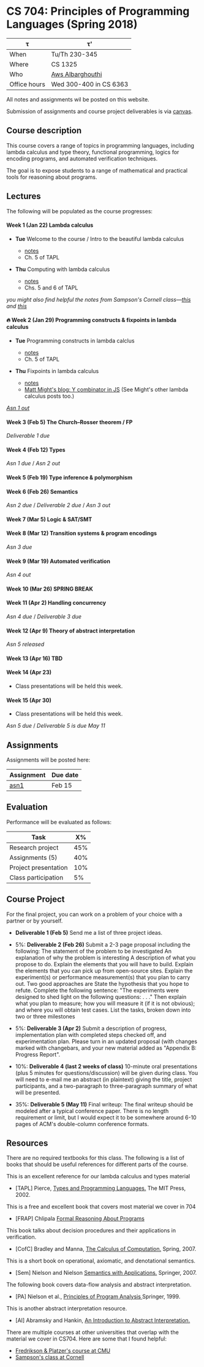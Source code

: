 # CS 704: Principles of Programming Languages (Spring 2018)

| τ | τ' |
|-|-|
|When | Tu/Th 230-345 |
|Where | CS 1325 |
|Who | [Aws Albarghouthi](http://www.cs.wisc.edu/~aws) |
|Office hours | Wed 300-400 in CS 6363 |

All notes and assignments wil be posted on this website. 

Submission of assignments and course project deliverables is via [canvas](https://canvas.wisc.edu/courses/77585).

## Course description
This course covers a range of topics in programming languages, including lambda calculus and type theory, functional programming, logics for encoding programs, and automated verification techniques.

The goal is to expose students to a range of mathematical and practical tools for reasoning about programs.

## Lectures
The following will be populated as the course progresses:

#### Week 1 (Jan 22) Lambda calculus

* **Tue** Welcome to the course / Intro to the beautiful lambda calculus
  * [notes](notes/cs704-lec-1-22-2010.pdf)
  * Ch. 5 of TAPL 

* **Thu**  Computing with lambda calculus
  * [notes](notes/cs704-lec-01-25-2010.pdf) 
  * Chs. 5 and 6 of TAPL
  
*you might also find helpful the notes from Sampson's Cornell class—[this](http://www.cs.cornell.edu/courses/cs6110/2017sp/lectures/lec02.pdf) and [this](http://www.cs.cornell.edu/courses/cs6110/2017sp/lectures/lec03.pdf)*

#### 🔥 Week 2 (Jan 29) Programming constructs & fixpoints in lambda calculus
* **Tue** Programming constructs in lambda calclus
  * [notes](notes/cs704-lec-01-29-2010.pdf)
  * Ch. 5 of TAPL 

* **Thu**  Fixpoints in lambda calculus
  * [notes](notes/cs704-lec-01-29-2010.pdf) 
  *   <a href="http://matt.might.net/articles/implementation-of-recursive-fixed-point-y-combinator-in-javascript-for-memoization/"> Matt Might's blog: Y combinator in JS</a>
        (See Might's other lambda calculus posts too.)

[*Asn 1 out*](http://pages.cs.wisc.edu/~aws/courses/cs704-asn/asn1)
<!--assignment 1 release-->

#### Week 3 (Feb 5) The Church–Rosser theorem / FP
<!--
church--rosser thm
functional programming
-->

*Deliverable 1 due*

#### Week 4 (Feb 12) Types
<!--
intro to types
typed lambda calculus
-->

*Asn 1 due* /
*Asn 2 out*
<!--assignment 1 due-->
<!--assignment 2 release-->

#### Week 5 (Feb 19) Type inference & polymorphism
<!--
type inference
polymorphic lambda calculus / sytemf
-->

#### Week 6 (Feb 26) Semantics
<!--
operational semantics
axiomatic semantics / hoare logic
-->

*Asn 2 due* /
*Deliverable 2 due* /
*Asn 3 out*
<!--assignment 2 due-->
<!--assignment 3 release-->

#### Week 7 (Mar 5) Logic & SAT/SMT
<!--
propositional logic and DPLL
first-order logic and SMT solvers
-->

#### Week 8 (Mar 12) Transition systems & program encodings
<!--
programs as transition systems / invariants
encoding transition systems in logic
...maybe Horn clauses
...man examples of encodings
-->

*Asn 3 due*
<!--assignment 3 due-->

#### Week 9 (Mar 19) Automated verification
<!--
Automatic proofs (predicate abstraction / k-induction)
Building a mini-verifier
-->

*Asn 4 out*
<!--assignment 4 release-->

#### Week 10 (Mar 26) SPRING BREAK


#### Week 11 (Apr 2) Handling concurrency
<!--
concurrency verification
Owicki-Gries proof rule
Rely-Guarantee proofs
-->

*Asn 4 due* /
*Deliverable 3 due*
<!--assignment 4 due-->
<!--assignment 5 release-->

#### Week 12 (Apr 9) Theory of abstract interpretation
<!--
abstract interpretation
-->

*Asn 5 released*
 
#### Week 13 (Apr 16) TBD


#### Week 14 (Apr 23)
* Class presentations will be held this week.
#### Week 15 (Apr 30)
* Class presentations will be held this week.

*Asn 5 due* /
*Deliverable 5 is due May 11*
## Assignments
Assignments will be posted here:

| Assignment | Due date |
| - | - |
| [asn1](http://pages.cs.wisc.edu/~aws/courses/cs704-asn/asn1)  | Feb 15 |

## Evaluation
Performance will be evaluated as follows:

| Task | X% |
| - | - |
| Research project | 45% |
| Assignments (5) | 40%|
| Project presentation | 10% |
| Class participation | 5% |


## Course Project
For the final project, you can work on a problem of your choice with a partner or by yourself.

* **Deliverable 1 (Feb 5)**   Send me a list of three project ideas.

* 5%: **Deliverable 2 (Feb 26)**  Submit a 2-3 page proposal including the following:
The statement of the problem to be investigated
An explanation of why the problem is interesting
A description of what you propose to do.
Explain the elements that you will have to build.
Explain the elements that you can pick up from open-source sites.
Explain the experiment(s) or performance measurement(s) that you plan to carry out. Two good approaches are
State the hypothesis that you hope to refute.
Complete the following sentence: "The experiments were designed to shed light on the following questions: . . ."
Then explain what you plan to measure; how you will measure it (if it is not obvious); and where you will obtain test cases.
List the tasks, broken down into two or three milestones

* 5%: **Deliverable 3 (Apr 2)** Submit a description of progress, implementation plan with completed steps checked off, and experimentation plan. Please turn in an updated proposal (with changes marked with changebars, and your new material added as "Appendix B: Progress Report".

* 10%: **Deliverable 4 (last 2 weeks of class)** 10-minute oral presentations (plus 5 minutes for questions/discussion) will be given during class. You will need to e-mail me an abstract (in plaintext) giving the title, project participants, and a two-paragraph to three-paragraph summary of what will be presented.

* 35%: **Deliverable 5 (May 11)** Final writeup: The final writeup should be modeled after a typical conference paper. There is no length requirement or limit, but I would expect it to be somewhere around 6-10 pages of ACM's double-column conference formats. 

## Resources
There are no required textbooks for this class. The following is a list of books that should be  useful references for different parts of the course.

This is an excellent reference for our lambda calculus and types material

* [TAPL] Pierce, <a href="https://search.library.wisc.edu/catalog/999923278402121"> Types and Programming Languages.</a> The MIT Press, 2002.

This is a free and excellent book that covers most material we cover in 704

* [FRAP] Chlipala <a href="http://adam.chlipala.net/frap/">Formal Reasoning About Programs</a>


This book talks about decision procedures
and their applications in verification.

* [CofC] Bradley and Manna, <a href="http://search.library.wisc.edu/catalog/ocn190764844"> The Calculus of Computation.</a> Spring, 2007.

This is a short book on
operational, axiomatic, and denotational semantics.

* [Sem] Nielson and Nielson <a href="http://www.imm.dtu.dk/~hrni/SWA/swa.html"> Semantics with Applications.</a> Springer, 2007.

The following book covers data-flow analysis
and abstract interpretation.

* [PA] Nielson et al., <a href="http://search.library.wisc.edu/catalog/ocm42579405"> Principles of Program Analysis </a> Springer, 1999.

This is another abstract interpretation resource.

* [AI] Abramsky and Hankin, <a href="https://www.cs.virginia.edu/~weimer/2007-615/reading/AbramskiAI.pdf"> An Introduction to Abstract Interpretation.</a>
  
There are multiple courses at other universities
that overlap with the material we cover in CS704. Here are some that I found helpful:

* <a href="https://www.cs.cmu.edu/~15414/schedule.html"> Fredrikson & Platzer's course at CMU </a>
* <a href="https://www.cs.cornell.edu/courses/cs6110/2018sp/schedule.html"> Sampson's class at Cornell </a>
